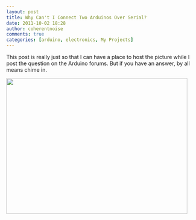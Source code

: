 ```yaml
---
layout: post
title: Why Can't I Connect Two Arduinos Over Serial?
date: 2011-10-02 18:28
author: coherentnoise
comments: true
categories: [arduino, electronics, My Projects]
---
```

<p>This post is really just so that I can have a place to host the picture while I post the question on the Arduino forums. But if you have an answer, by all means chime in.</p>
<p><a href="http://squishyrobot.files.wordpress.com/2011/10/img_20111002_182620.jpg"><img class="aligncenter size-full wp-image-349" title="Two-Arduino Comm-Link" src="http://squishyrobot.files.wordpress.com/2011/10/img_20111002_182620.jpg" alt="" width="480" height="360" /></a></p>

